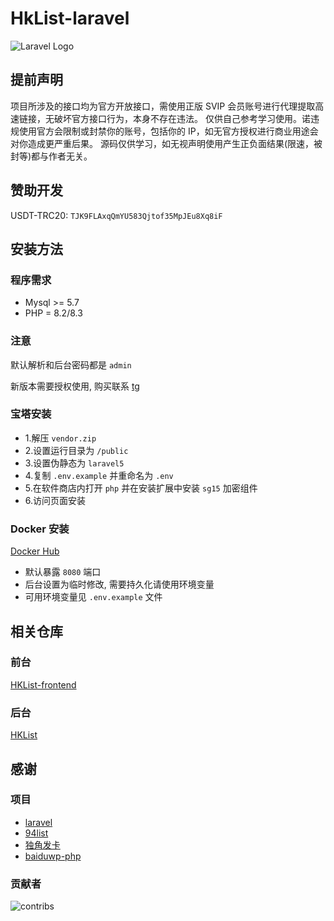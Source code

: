 # HkList-laravel

![Laravel Logo](https://raw.githubusercontent.com/jonacruz89/SAWARATSUKI.ServiceLogos/main/Laravel/Laravel.png)

## 提前声明

项目所涉及的接口均为官方开放接口，需使用正版 SVIP 会员账号进行代理提取高速链接，无破坏官方接口行为，本身不存在违法。
仅供自己参考学习使用。诺违规使用官方会限制或封禁你的账号，包括你的 IP，如无官方授权进行商业用途会对你造成更严重后果。
源码仅供学习，如无视声明使用产生正负面结果(限速，被封等)都与作者无关。

## 赞助开发

USDT-TRC20: `TJK9FLAxqQmYU583Qjtof35MpJEu8Xq8iF`

## 安装方法

### 程序需求

- Mysql >= 5.7
- PHP = 8.2/8.3

### 注意

默认解析和后台密码都是 `admin`

新版本需要授权使用, 购买联系 [tg](https://t.me/huan_kong)

### 宝塔安装

- 1.解压 `vendor.zip`
- 2.设置运行目录为 `/public`
- 3.设置伪静态为 `laravel5`
- 4.复制 `.env.example` 并重命名为 `.env`
- 5.在软件商店内打开 `php` 并在安装扩展中安装 `sg15` 加密组件
- 6.访问页面安装

### Docker 安装

[Docker Hub](https://hub.docker.com/r/huankong233/hklist)

- 默认暴露 `8080` 端口
- 后台设置为临时修改, 需要持久化请使用环境变量
- 可用环境变量见 `.env.example` 文件

## 相关仓库

### 前台

[HKList-frontend](https://github.com/HkList/HkList-frontend)

### 后台

[HKList](https://github.com/HkList/HkList)

## 感谢

### 项目

- [laravel](https://laravel.com)
- [94list](https://github.com/codehub666/94list)
- [独角发卡](https://github.com/assimon/dujiaoka)
- [baiduwp-php](https://github.com/yuantuo666/baiduwp-php)

### 贡献者

![contribs](https://contrib.rocks/image?repo=HkList/HkList)

